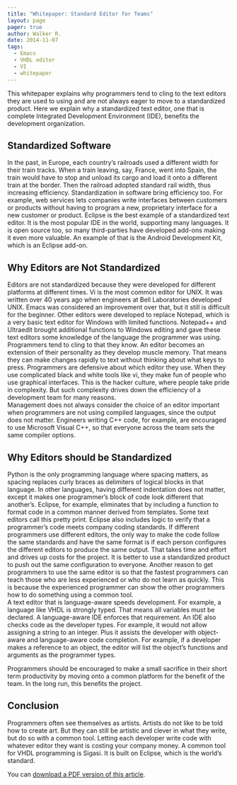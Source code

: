```yaml
---
title: "Whitepaper: Standard Editor for Teams"
layout: page 
pager: true
author: Walker R.
date: 2014-11-07
tags: 
  - Emacs
  - VHDL editor
  - VI
  - whitepaper
---
```

This whitepaper explains why programmers tend to cling to the text editors they are used to using and are not always eager to move to a standardized product.  Here we explain why a standardized text editor, one that is complete Integrated Development Environment (IDE), benefits the development organization.  

##  Standardized Software

In the past, in Europe, each country’s railroads used a different width for their train tracks.  When a train leaving, say, France, went into Spain, the train would have to stop and unload its cargo and load it onto a different train at the border.  Then the railroad adopted standard rail width, thus increasing efficiency.
Standardization in software bring efficiency too.  For example, web services lets companies write interfaces between customers or products without having to program a new, proprietary interface for a new customer or product.
Eclipse is the best example of a standardized text editor.  It is the most popular IDE in the world, supporting many languages. It is open source too, so many third-parties have developed add-ons making it even more valuable.  An example of that is the Android Development Kit, which is an Eclipse add-on.  

##  Why Editors are Not Standardized

Editors are not standardized because they were developed for different platforms at different times.  Vi is the most common editor for UNIX.  It was written over 40 years ago when engineers at Bell Laboratories developed UNIX.  Emacs was considered an improvement over that, but it still is difficult for the beginner.
Other editors were developed to replace Notepad, which is a very basic text editor for Windows with limited functions.  Notepad++ and Ultraedit brought additional functions to Windows editing and gave these text editors some knowledge of the language the programmer was using.  
Programmers tend to cling to that they know.  An editor becomes an extension of their personality as they develop muscle memory. That means they can make changes rapidly to text without thinking about what keys to press.  Programmers are defensive about which editor they use.  When they use complicated black and white tools like vi, they make fun of people who use graphical interfaces.  This is the hacker culture, where people take pride in complexity.  But such complexity drives down the efficiency of a development team for many reasons.  
Management does not always consider the choice of an editor important when programmers are not using compiled languages, since the output does not matter. Engineers writing C++ code, for example, are encouraged to use Microsoft Visual C++, so that everyone across the team sets the same compiler options.  

##  Why Editors should be Standardized

Python is the only programming language where spacing matters, as spacing replaces curly braces as delimiters of logical blocks in that language. In other languages, having different indentation does not matter, except it makes one programmer’s block of code look different that another’s.  Eclipse, for example, eliminates that by including a function to format code in a common manner derived from templates.  Some text editors call this pretty print. Eclipse also includes logic to verify that a programmer’s code meets company coding standards.
If different programmers use different editors, the only way to make the code follow the same standards and have the same format is if each person configures the different editors to produce the same output.  That takes time and effort and drives up costs for the project.  It is better to use a standardized product to push out the same configuration to everyone.
Another reason to get programmers to use the same editor is so that the fastest programmers can teach those who are less experienced or who do not learn as quickly.  This is because the experienced programmer can show the other programmers how to do something using a common tool.   
A text editor that is language-aware speeds development.  For example, a language like VHDL is strongly typed.  That means all variables must be declared.  A language-aware IDE enforces that requirement. 
An IDE also checks code as the developer types.  For example, it would not allow assigning a string to an integer. Plus it assists the developer with object-aware and language-aware code completion.  For example, if a developer makes a reference to an object, the editor will list the object’s functions and arguments as the programmer types.  

Programmers should be encouraged to make a small sacrifice in their short term productivity by moving onto a common platform for the benefit of the team.  In the long run, this benefits the project.

##  Conclusion

Programmers often see themselves as artists. Artists do not like to be told how to create art.  But they can still be artistic and clever in what they write, but do so with a common tool. Letting each developer write code with whatever editor they want is costing your company money.  A common tool for VHDL programming is Sigasi. It is built on Eclipse, which is the world’s standard.
 

You can [download a PDF version of this article](resources/WhitepaperStandardEditorforTeams.pdf).